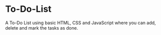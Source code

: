 # To-Do-List
A To-Do List using basic HTML, CSS and JavaScript where you can add, delete and mark the tasks as done.
